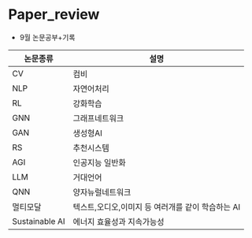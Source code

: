 # Paper_review
- 9월 논문공부+기록
  
|논문종류|설명|
|---|----|
|CV | 컴비|
|NLP|자연어처리|
|RL|강화학습|
|GNN|그래프네트워크|
|GAN|생성형AI|
|RS|추천시스템|
|AGI|인공지능 일반화|
|LLM|거대언어|
|QNN|양자뉴럴네트워크|
|멀티모달|텍스트,오디오,이미지 등 여러개를 같이 학습하는 AI|
|Sustainable AI|에너지 효율성과 지속가능성|
